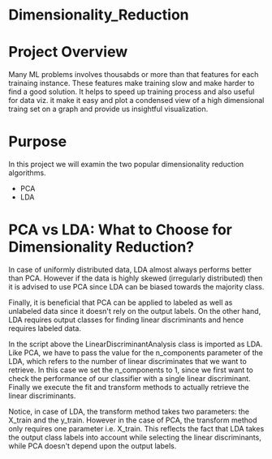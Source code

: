 # Dimensionality_Reduction

# Project Overview

Many ML problems involves thousabds or more than that features for each trainaing instance. These features make training slow and make harder to find a good solution. It helps to speed up training process and also useful for data viz. it make it easy and plot a condensed view of a high dimensional traing set on a graph and provide us insightful visualization.

# Purpose

In this project we will examin the two popular dimensionality reduction algorithms.
- PCA
- LDA


# PCA vs LDA: What to Choose for Dimensionality Reduction?
In case of uniformly distributed data, LDA almost always performs better than PCA. However if the data is highly skewed (irregularly distributed) then it is advised to use PCA since LDA can be biased towards the majority class.

Finally, it is beneficial that PCA can be applied to labeled as well as unlabeled data since it doesn't rely on the output labels. On the other hand, LDA requires output classes for finding linear discriminants and hence requires labeled data.


In the script above the LinearDiscriminantAnalysis class is imported as LDA. Like PCA, we have to pass the value for the n_components parameter of the LDA, which refers to the number of linear discriminates that we want to retrieve. In this case we set the n_components to 1, since we first want to check the performance of our classifier with a single linear discriminant. Finally we execute the fit and transform methods to actually retrieve the linear discriminants.

Notice, in case of LDA, the transform method takes two parameters: the X_train and the y_train. However in the case of PCA, the transform method only requires one parameter i.e. X_train. This reflects the fact that LDA takes the output class labels into account while selecting the linear discriminants, while PCA doesn't depend upon the output labels.
